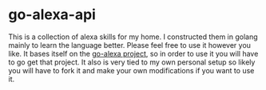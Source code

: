 # go-alexa-api
This is a collection of alexa skills for my home.  I constructed them in golang mainly to learn the language better.
Please feel free to use it however you like.  It bases itself on the [go-alexa project](https://github.com/mikeflynn/go-alexa/tree/master/skillserver), so in order to use it you will have to go get that project.  It also is very tied to my own personal setup so likely you will have to fork it and make your own modifications if you want to use it.
